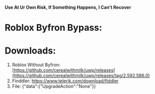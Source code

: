 **Use At Ur Own Risk, If Something Happens, I Can't Recover**

# Roblox Byfron Bypass:
# Downloads:

1. Roblox Without Byfron: [https://github.com/cerealwithmilk/uwp/releases](https://github.com/cerealwithmilk/uwp/releases/tag/2.592.586.0)
2. Finddler: https://www.telerik.com/download/fiddler
3. File: {"data":{"UpgradeAction":"None"}}
